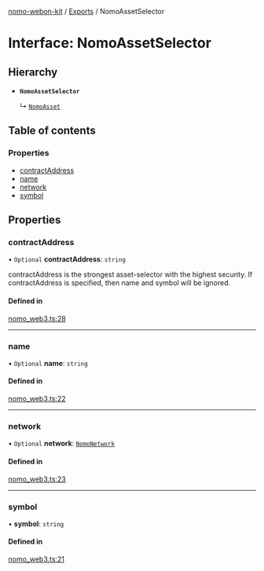 [nomo-webon-kit](../README.md) / [Exports](../modules.md) / NomoAssetSelector

# Interface: NomoAssetSelector

## Hierarchy

- **`NomoAssetSelector`**

  ↳ [`NomoAsset`](NomoAsset.md)

## Table of contents

### Properties

- [contractAddress](NomoAssetSelector.md#contractaddress)
- [name](NomoAssetSelector.md#name)
- [network](NomoAssetSelector.md#network)
- [symbol](NomoAssetSelector.md#symbol)

## Properties

### contractAddress

• `Optional` **contractAddress**: `string`

contractAddress is the strongest asset-selector with the highest security.
If contractAddress is specified, then name and symbol will be ignored.

#### Defined in

[nomo_web3.ts:28](https://github.com/nomo-app/nomo-webon-kit/blob/802da56/nomo-webon-kit/src/nomo_web3.ts#L28)

___

### name

• `Optional` **name**: `string`

#### Defined in

[nomo_web3.ts:22](https://github.com/nomo-app/nomo-webon-kit/blob/802da56/nomo-webon-kit/src/nomo_web3.ts#L22)

___

### network

• `Optional` **network**: [`NomoNetwork`](../modules.md#nomonetwork)

#### Defined in

[nomo_web3.ts:23](https://github.com/nomo-app/nomo-webon-kit/blob/802da56/nomo-webon-kit/src/nomo_web3.ts#L23)

___

### symbol

• **symbol**: `string`

#### Defined in

[nomo_web3.ts:21](https://github.com/nomo-app/nomo-webon-kit/blob/802da56/nomo-webon-kit/src/nomo_web3.ts#L21)

